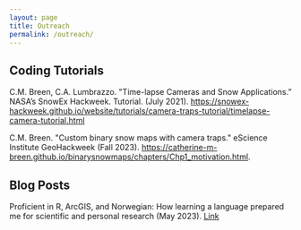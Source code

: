 ```yaml
---
layout: page
title: Outreach
permalink: /outreach/
---
```


## Coding Tutorials 

C.M. Breen, C.A. Lumbrazzo. "Time-lapse Cameras and Snow Applications.” NASA’s SnowEx Hackweek. Tutorial. (July 2021). https://snowex-hackweek.github.io/website/tutorials/camera-traps-tutorial/timelapse-camera-tutorial.html

C.M. Breen. "Custom binary snow maps with camera traps." eScience Institute GeoHackweek (Fall 2023). https://catherine-m-breen.github.io/binarysnowmaps/chapters/Chp1_motivation.html. 

## Blog Posts 
Proficient in R, ArcGIS, and Norwegian: How learning a language prepared me for scientific and personal research (May 2023). 
<a href="https://sefs.uw.edu/students/student-blog-post/field-study-experience-katie-breen-oslo-norway/ ">Link</a> 
